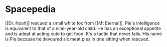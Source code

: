 # Spacepedia
[[Dr. Noah]] rescued a small white fox from [[Mt Eternal]]. Pie's intelligence is equivalent to that of a nine-year-old child. He has an exceptional appetite and is adept at acting cute to get food. It's a tactic that never fails. His name is Pie because he devoured six meat pies in one sitting when rescued.